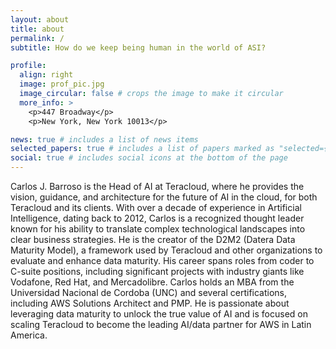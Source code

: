 ```yaml
---
layout: about
title: about
permalink: /
subtitle: How do we keep being human in the world of ASI?

profile:
  align: right
  image: prof_pic.jpg
  image_circular: false # crops the image to make it circular
  more_info: >
    <p>447 Broadway</p>
    <p>New York, New York 10013</p>

news: true # includes a list of news items
selected_papers: true # includes a list of papers marked as "selected={true}"
social: true # includes social icons at the bottom of the page
---
```

Carlos J. Barroso is the Head of AI at Teracloud, where he provides the vision, guidance, and architecture for the future of AI in the cloud, for both Teracloud and its clients. With over a decade of experience in Artificial Intelligence, dating back to 2012, Carlos is a recognized thought leader known for his ability to translate complex technological landscapes into clear business strategies. He is the creator of the D2M2 (Datera Data Maturity Model), a framework used by Teracloud and other organizations to evaluate and enhance data maturity. His career spans roles from coder to C-suite positions, including significant projects with industry giants like Vodafone, Red Hat, and Mercadolibre. Carlos holds an MBA from the Universidad Nacional de Cordoba (UNC) and several certifications, including AWS Solutions Architect and PMP. He is passionate about leveraging data maturity to unlock the true value of AI and is focused on scaling Teracloud to become the leading AI/data partner for AWS in Latin America.
